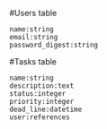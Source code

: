 #Users table
```
name:string
email:string
password_digest:string
```

#Tasks table
```
name:string
description:text
status:integer
priority:integer
dead_line:datetime
user:references
```
